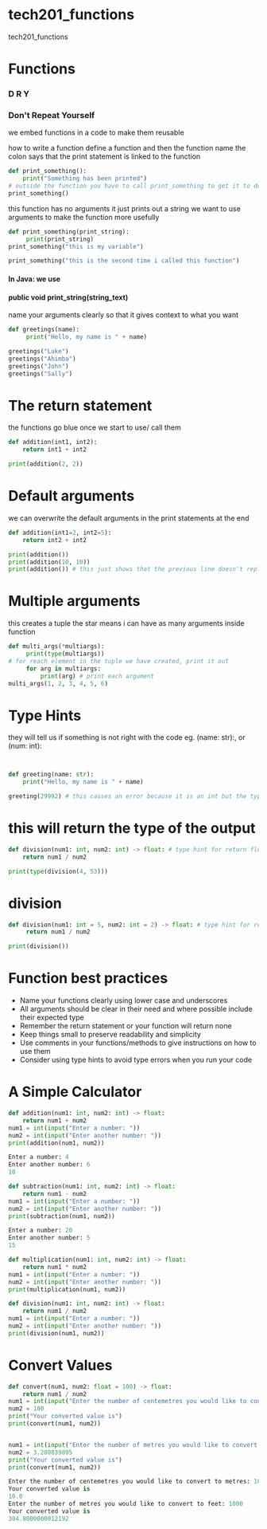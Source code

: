 # tech201_functions
tech201_functions

# Functions

### D R Y
### Don't Repeat Yourself

we embed functions in a code to make them reusable

how to write a function
define a function and then the function name
the colon says that the print statement is linked to the function
```python
def print_something():
    print("Something has been printed")
# outside the function you have to call print_something to get it to do what we want
print_something()
```

this function has no arguments it just prints out a string
we want to use arguments to make the function more usefully
```python
def print_something(print_string):
     print(print_string)
print_something("this is my variable")

print_something("this is the second time i called this function")
```
#### In Java: we use
#### public void print_string(string_text)

name your arguments clearly so that it gives context to what you want
```python
def greetings(name):
     print("Hello, my name is " + name)

greetings("Luke")
greetings("Ahimba")
greetings("John")
greetings("Sally")
```
# The return statement
the functions go blue once we start to use/ call them
```python
def addition(int1, int2):
    return int1 + int2

print(addition(2, 2))
```
# Default arguments
we can overwrite the default arguments in the print statements at the end  
```python
def addition(int1=2, int2=5):
    return int2 + int2

print(addition())
print(addition(10, 10))
print(addition()) # this just shows that the previous line doesn't replace default values in the code unless declared
```
# Multiple arguments
this creates a tuple the star means i can have as many arguments inside function
```python
def multi_args(*multiargs):
     print(type(multiargs))
# for reach element in the tuple we have created, print it out
     for arg in multiargs:
         print(arg) # print each argument
multi_args(1, 2, 3, 4, 5, 6)

   ```

# Type Hints
they will tell us if something is not right with the code
eg. (name: str):, or (num: int):
```python


def greeting(name: str):
    print("Hello, my name is " + name)

greeting(29992) # this causes an error because it is an int but the type hint limits it to a string
```

# this will return the type of the output
```python
def division(num1: int, num2: int) -> float: # type hint for return float
    return num1 / num2

print(type(division(4, 53)))
```

# division
```python
def division(num1: int = 5, num2: int = 2) -> float: # type hint for return float
     return num1 / num2

print(division())
```
# Function best practices

* Name your functions clearly using lower case and underscores  
* All arguments should be clear in their need and where possible include their expected type  
* Remember the return statement or your function will return none  
* Keep things small to preserve readability and simplicity  
* Use comments in your functions/methods to give instructions on how to use them  
* Consider using type hints to avoid type errors when you run your code   

# A Simple Calculator
```python
def addition(num1: int, num2: int) -> float:
    return num1 + num2
num1 = int(input("Enter a number: "))
num2 = int(input("Enter another number: "))
print(addition(num1, num2))
```
```python
Enter a number: 4
Enter another number: 6
10
```
```python
def subtraction(num1: int, num2: int) -> float:
    return num1 - num2
num1 = int(input("Enter a number: "))
num2 = int(input("Enter another number: "))
print(subtraction(num1, num2))
```
```python
Enter a number: 20
Enter another number: 5
15
```
```python
def multiplication(num1: int, num2: int) -> float:
    return num1 * num2
num1 = int(input("Enter a number: "))
num2 = int(input("Enter another number: "))
print(multiplication(num1, num2))
```
```python
def division(num1: int, num2: int) -> float: 
    return num1 / num2
num1 = int(input("Enter a number: "))
num2 = int(input("Enter another number: "))
print(division(num1, num2))
```

# Convert Values
```python
def convert(num1, num2: float = 100) -> float:
    return num1 / num2
num1 = int(input("Enter the number of centemetres you would like to convert to metres: "))
num2 = 100
print("Your converted value is")
print(convert(num1, num2))


num1 = int(input("Enter the number of metres you would like to convert to feet: "))
num2 = 3.280839895
print("Your converted value is")
print(convert(num1, num2))
```

```python
Enter the number of centemetres you would like to convert to metres: 1000
Your converted value is
10.0
Enter the number of metres you would like to convert to feet: 1000
Your converted value is
304.8000000012192

```